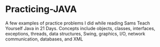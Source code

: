# Practicing-JAVA
A few examples of practice problems I did while reading Sams Teach Yourself Java in 21 Days. Concepts include objects, classes, interfaces, exceptions, threads, data structures, Swing, graphics, I/O, network communication, databases, and XML
